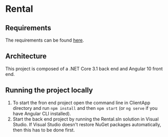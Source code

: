 # Rental

## Requirements

The requirements can be found [here](https://docs.google.com/document/d/1Xcvgj6U8pY7OaDbBYju1Uw4wGTWmf8P-6R3nWqw18ZQ).

## Architecture

This project is composed of a .NET Core 3.1 back end and Angular 10 front end.

## Running the project locally

1. To start the fron end project open the command line in ClientApp directory and run `npm install` and then `npm start` (or `ng serve` if you have Angular CLI installed).
2. Start the back end project by running the Rental.sln solution in Visual Studio. If Visual Studio doesn't restore NuGet packages automatically, then this has to be done first.
